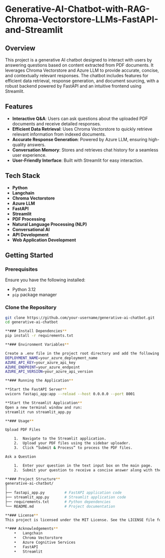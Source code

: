# Generative-AI-Chatbot-with-RAG-Chroma-Vectorstore-LLMs-FastAPI-and-Streamlit

## Overview

This project is a generative AI chatbot designed to interact with users by answering questions based on content extracted from PDF documents. It leverages Chroma Vectorstore and Azure LLM to provide accurate, concise, and contextually relevant responses. The chatbot includes features for efficient data retrieval, response generation, and document sourcing, with a robust backend powered by FastAPI and an intuitive frontend using Streamlit.

## Features

- **Interactive Q&A**: Users can ask questions about the uploaded PDF documents and receive detailed responses.
- **Efficient Data Retrieval**: Uses Chroma Vectorstore to quickly retrieve relevant information from indexed documents.
- **Accurate Response Generation**: Powered by Azure LLM, ensuring high-quality answers.
- **Conversation Memory**: Stores and retrieves chat history for a seamless user experience.
- **User-Friendly Interface**: Built with Streamlit for easy interaction.

## Tech Stack

- **Python**
- **Langchain**
- **Chroma Vectorstore**
- **Azure LLM**
- **FastAPI**
- **Streamlit**
- **PDF Processing**
- **Natural Language Processing (NLP)**
- **Conversational AI**
- **API Development**
- **Web Application Development**

## Getting Started

### Prerequisites

Ensure you have the following installed:

- Python 3.12
- `pip` package manager

### Clone the Repository

```bash
git clone https://github.com/your-username/generative-ai-chatbot.git
cd generative-ai-chatbot

**### Install Dependencies**
pip install -r requirements.txt

**### Environment Variables**

Create a .env file in the project root directory and add the following environment variables:
DEPLOYMENT_NAME=your_azure_deployment_name
AZURE_API_KEY=your_azure_api_key
AZURE_ENDPOINT=your_azure_endpoint
AZURE_API_VERSION=your_azure_api_version

**### Running the Application**

**Start the FastAPI Server**
uvicorn fastapi_app:app --reload --host 0.0.0.0 --port 8001

**Start the Streamlit Application**
Open a new terminal window and run:
streamlit run streamlit_app.py

**### Usage**

Upload PDF Files

	1.	Navigate to the Streamlit application.
	2.	Upload your PDF files using the sidebar uploader.
	3.	Click “Submit & Process” to process the PDF files.

Ask a Question

	1.	Enter your question in the text input box on the main page.
	2.	Submit your question to receive a concise answer along with the source documents.

**### Project Structure**
generative-ai-chatbot/
│
├── fastapi_app.py         # FastAPI application code
├── streamlit_app.py       # Streamlit application code
├── requirements.txt       # Python dependencies
└── README.md              # Project documentation

**### License**
This project is licensed under the MIT License. See the LICENSE file for details.

**### Acknowledgements**
	•	Langchain
	•	Chroma Vectorstore
	•	Azure Cognitive Services
	•	FastAPI
	•	Streamlit


